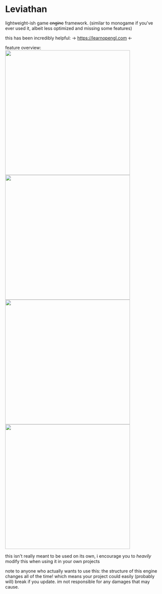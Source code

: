 # Leviathan
lightweight-ish game ~~engine~~ framework. (similar to monogame if you've ever used it, albeit less optimized and missing some features)

this has been incredibly helpful:
-> https://learnopengl.com <-

feature overview:
<img src="https://github.com/kryzp/leviathan/features/pain.png" width="400"/>
<img src="https://github.com/kryzp/leviathan/features/burh.png" width="400"/>
<img src="https://github.com/kryzp/leviathan/features/yes3.png" width="400"/>
<img src="https://github.com/kryzp/leviathan/features/the_berg.jpg" width="400"/>

this isn't really meant to be used on its own, i encourage you to *heavily* modify this when using it in your own projects

note to anyone who actually wants to use this: the structure of this engine changes all of the time! which means your project could easily (probably will) break if you update. im not responsible for any damages that may cause.
